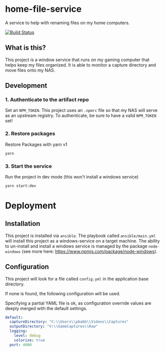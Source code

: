 # home-file-service
A service to help with renaming files on my home computers.

[![Build Status](https://drone.abbottland.duckdns.org/api/badges/pbabbott/home-file-service/status.svg?ref=refs/heads/main)](https://drone.abbottland.duckdns.org/pbabbott/home-file-service)

## What is this?

This project is a window service that runs on my gaming computer that helps keep my files organized.  It is able to monitor a capture directory and move files onto my NAS.

## Development

### 1. Authenticate to the artifact repo
Set an `NPM_TOKEN`.  This project uses an `.npmrc` file so that my NAS will serve as an upstream registry.  To authenticate, be sure to have a valid `NPM_TOKEN` set!

### 2. Restore packages
Restore Packages with yarn v1
```sh
yarn
```

### 3. Start the service
Run the project in dev mode (this won't install a windows service)
```sh
yarn start:dev
```

# Deployment

## Installation

This project is installed via `ansible`.  The playbook called `ansible/main.yml` will install this project as a windows-service on a target machine.  The ability to un-install and install a windows service is managed by the package `node-windows` (see more here: https://www.npmjs.com/package/node-windows).


## Configuration

This project will look for a file called `config.yml` in the application base directory.

If none is found, the following configuration will be used.

Specifying a partial YAML file is ok, as configuration override values are deeply merged with the default settings.

```yaml
default:
  captureDirectory: "C:\\Users\\pbabb\\Videos\\Captures"
  outputDirectory: "V:\\GameCaptures\\Raw"
  logging:
    level: debug
    colorize: true
  port: 4000
```




